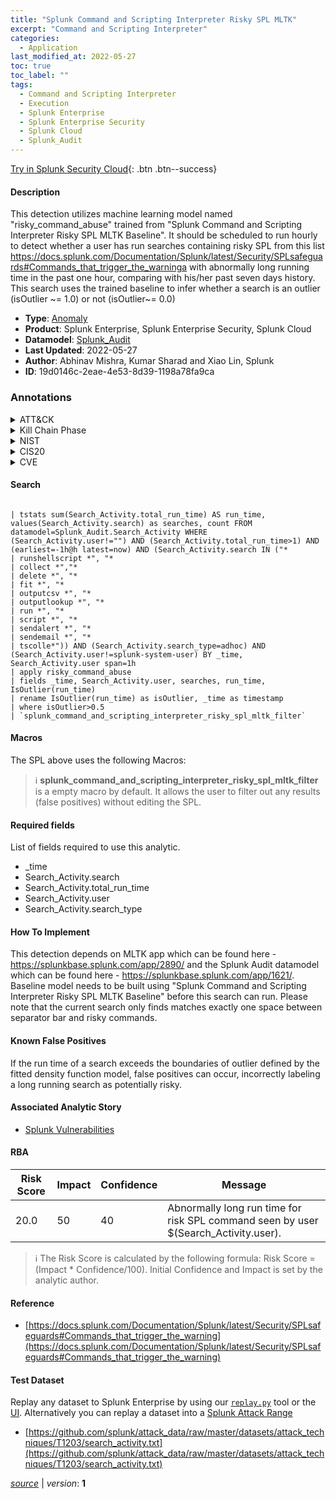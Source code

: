 ```yaml
---
title: "Splunk Command and Scripting Interpreter Risky SPL MLTK"
excerpt: "Command and Scripting Interpreter"
categories:
  - Application
last_modified_at: 2022-05-27
toc: true
toc_label: ""
tags:
  - Command and Scripting Interpreter
  - Execution
  - Splunk Enterprise
  - Splunk Enterprise Security
  - Splunk Cloud
  - Splunk_Audit
---
```




[Try in Splunk Security Cloud](https://www.splunk.com/en_us/cyber-security.html){: .btn .btn--success}

#### Description

This detection utilizes machine learning model named &#34;risky_command_abuse&#34; trained from &#34;Splunk Command and Scripting Interpreter Risky SPL MLTK Baseline&#34;. It should be scheduled to run hourly to detect whether a user has run searches containing risky SPL from this list https://docs.splunk.com/Documentation/Splunk/latest/Security/SPLsafeguards#Commands_that_trigger_the_warninga with abnormally long running time in the past one hour, comparing with his/her past seven days history. This search uses the trained baseline to infer whether a search is an outlier (isOutlier ~= 1.0) or not (isOutlier~= 0.0)

- **Type**: [Anomaly](https://github.com/splunk/security_content/wiki/Detection-Analytic-Types)
- **Product**: Splunk Enterprise, Splunk Enterprise Security, Splunk Cloud
- **Datamodel**: [Splunk_Audit](https://docs.splunk.com/Documentation/CIM/latest/User/SplunkAudit)
- **Last Updated**: 2022-05-27
- **Author**: Abhinav Mishra, Kumar Sharad and Xiao Lin, Splunk
- **ID**: 19d0146c-2eae-4e53-8d39-1198a78fa9ca

### Annotations
<details>
  <summary>ATT&CK</summary>

<div markdown="1">

#### [ATT&CK](https://attack.mitre.org/)

| ID          | Technique   | Tactic         |
| ----------- | ----------- |--------------- |
| [T1059](https://attack.mitre.org/techniques/T1059/) | Command and Scripting Interpreter | Execution |

</div>
</details>


<details>
  <summary>Kill Chain Phase</summary>

<div markdown="1">

* Actions on Objectives


</div>
</details>


<details>
  <summary>NIST</summary>

<div markdown="1">

* DE.AE



</div>
</details>

<details>
  <summary>CIS20</summary>

<div markdown="1">

* CIS 3
* CIS 6



</div>
</details>

<details>
  <summary>CVE</summary>

<div markdown="1">


</div>
</details>


#### Search

```

| tstats sum(Search_Activity.total_run_time) AS run_time, values(Search_Activity.search) as searches, count FROM datamodel=Splunk_Audit.Search_Activity WHERE (Search_Activity.user!="") AND (Search_Activity.total_run_time>1) AND (earliest=-1h@h latest=now) AND (Search_Activity.search IN ("*
| runshellscript *", "*
| collect *","*
| delete *", "*
| fit *", "*
| outputcsv *", "*
| outputlookup *", "*
| run *", "*
| script *", "*
| sendalert *", "*
| sendemail *", "*
| tscolle*")) AND (Search_Activity.search_type=adhoc) AND (Search_Activity.user!=splunk-system-user) BY _time, Search_Activity.user span=1h 
| apply risky_command_abuse 
| fields _time, Search_Activity.user, searches, run_time, IsOutlier(run_time) 
| rename IsOutlier(run_time) as isOutlier, _time as timestamp 
| where isOutlier>0.5 
| `splunk_command_and_scripting_interpreter_risky_spl_mltk_filter`
```

#### Macros
The SPL above uses the following Macros:

> :information_source:
> **splunk_command_and_scripting_interpreter_risky_spl_mltk_filter** is a empty macro by default. It allows the user to filter out any results (false positives) without editing the SPL.



#### Required fields
List of fields required to use this analytic.
* _time
* Search_Activity.search
* Search_Activity.total_run_time
* Search_Activity.user
* Search_Activity.search_type



#### How To Implement
This detection depends on MLTK app which can be found here - https://splunkbase.splunk.com/app/2890/ and the Splunk Audit datamodel which can be found here - https://splunkbase.splunk.com/app/1621/. Baseline model needs to be built using &#34;Splunk Command and Scripting Interpreter Risky SPL MLTK Baseline&#34; before this search can run. Please note that the current search only finds matches exactly one space between separator bar and risky commands.
#### Known False Positives
If the run time of a search exceeds the boundaries of outlier defined by the fitted density function model, false positives can occur, incorrectly labeling a long running search as potentially risky.

#### Associated Analytic Story
* [Splunk Vulnerabilities](/stories/splunk_vulnerabilities)




#### RBA

| Risk Score  | Impact      | Confidence   | Message      |
| ----------- | ----------- |--------------|--------------|
| 20.0 | 50 | 40 | Abnormally long run time for risk SPL command seen by user $(Search_Activity.user). |


> :information_source:
> The Risk Score is calculated by the following formula: Risk Score = (Impact * Confidence/100). Initial Confidence and Impact is set by the analytic author.


#### Reference

* [https://docs.splunk.com/Documentation/Splunk/latest/Security/SPLsafeguards#Commands_that_trigger_the_warning](https://docs.splunk.com/Documentation/Splunk/latest/Security/SPLsafeguards#Commands_that_trigger_the_warning)



#### Test Dataset
Replay any dataset to Splunk Enterprise by using our [`replay.py`](https://github.com/splunk/attack_data#using-replaypy) tool or the [UI](https://github.com/splunk/attack_data#using-ui).
Alternatively you can replay a dataset into a [Splunk Attack Range](https://github.com/splunk/attack_range#replay-dumps-into-attack-range-splunk-server)

* [https://github.com/splunk/attack_data/raw/master/datasets/attack_techniques/T1203/search_activity.txt](https://github.com/splunk/attack_data/raw/master/datasets/attack_techniques/T1203/search_activity.txt)



[*source*](https://github.com/splunk/security_content/tree/develop/detections/application/splunk_command_and_scripting_interpreter_risky_spl_mltk.yml) \| *version*: **1**